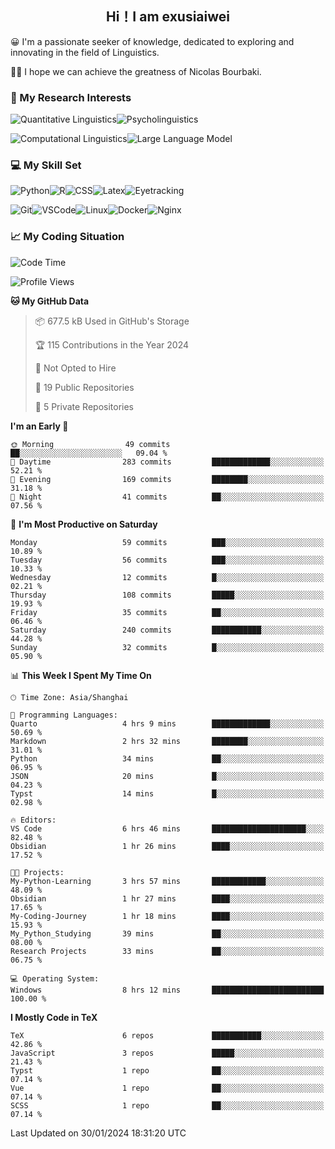   

## <div align="center">Hi！I am exusiaiwei</div>  

😀 I'm a passionate seeker of knowledge, dedicated to exploring and innovating in the field of Linguistics.

🙋‍♂️ I hope we can achieve the greatness of Nicolas Bourbaki.

### 🔬 My Research Interests  

![Quantitative Linguistics](https://img.shields.io/badge/Quantitative%20Linguistics-%230072CC.svg?&style=for-the-badge&logo=appveyor&logoColor=white)![Psycholinguistics](https://img.shields.io/badge/Psycholinguistics-%2301a3a1.svg?&style=for-the-badge&logo=AWS%20Amplify&logoColor=white)

![Computational Linguistics](https://img.shields.io/badge/Computational%20Linguistics-%231877F2.svg?&style=for-the-badge&logo=Markdown&logoColor=white)![Large Language Model](https://img.shields.io/badge/Large%20Language%20Model-%23F76300.svg?&style=for-the-badge&logo=Android&logoColor=white)

### 💻 My Skill Set

![Python](https://img.shields.io/badge/Python-%2314354C.svg?style=for-the-badge&logo=python&logoColor=white&color=2AB3E3)![R](https://img.shields.io/badge/-R-276DC3?style=for-the-badge&logo=r&logoColor=white)![CSS](https://img.shields.io/badge/-CSS-1572B6?style=for-the-badge&logo=css3&logoColor=white)![Latex](https://img.shields.io/badge/-Latex-008080?style=for-the-badge&logo=latex&logoColor=white)![Eyetracking](https://img.shields.io/badge/Eyetracking-%230078D6?style=for-the-badge&logo=SearXNG&logoColor=#3050FF)

![Git](https://img.shields.io/badge/-Git-F05032?style=for-the-badge&logo=git&logoColor=white)![VSCode](https://img.shields.io/badge/-VSCode-007ACC?style=for-the-badge&logo=visual-studio-code&logoColor=white)![Linux](https://img.shields.io/badge/-Linux-FCC624?style=for-the-badge&logo=linux&logoColor=black)![Docker](https://img.shields.io/badge/-Docker-2496ED?style=for-the-badge&logo=docker&logoColor=white)![Nginx](https://img.shields.io/badge/-Nginx-009639?style=for-the-badge&logo=nginx&logoColor=white)

### 📈 My Coding Situation

<!--START_SECTION:waka-->
![Code Time](http://img.shields.io/badge/Code%20Time-17%20hrs%2041%20mins-blue)

![Profile Views](http://img.shields.io/badge/Profile%20Views-39-blue)

**🐱 My GitHub Data** 

> 📦 677.5 kB Used in GitHub's Storage 
 > 
> 🏆 115 Contributions in the Year 2024
 > 
> 🚫 Not Opted to Hire
 > 
> 📜 19 Public Repositories 
 > 
> 🔑 5 Private Repositories 
 > 
**I'm an Early 🐤** 

```text
🌞 Morning                49 commits          ██░░░░░░░░░░░░░░░░░░░░░░░   09.04 % 
🌆 Daytime                283 commits         █████████████░░░░░░░░░░░░   52.21 % 
🌃 Evening                169 commits         ████████░░░░░░░░░░░░░░░░░   31.18 % 
🌙 Night                  41 commits          ██░░░░░░░░░░░░░░░░░░░░░░░   07.56 % 
```
📅 **I'm Most Productive on Saturday** 

```text
Monday                   59 commits          ███░░░░░░░░░░░░░░░░░░░░░░   10.89 % 
Tuesday                  56 commits          ███░░░░░░░░░░░░░░░░░░░░░░   10.33 % 
Wednesday                12 commits          █░░░░░░░░░░░░░░░░░░░░░░░░   02.21 % 
Thursday                 108 commits         █████░░░░░░░░░░░░░░░░░░░░   19.93 % 
Friday                   35 commits          ██░░░░░░░░░░░░░░░░░░░░░░░   06.46 % 
Saturday                 240 commits         ███████████░░░░░░░░░░░░░░   44.28 % 
Sunday                   32 commits          █░░░░░░░░░░░░░░░░░░░░░░░░   05.90 % 
```


📊 **This Week I Spent My Time On** 

```text
🕑︎ Time Zone: Asia/Shanghai

💬 Programming Languages: 
Quarto                   4 hrs 9 mins        █████████████░░░░░░░░░░░░   50.69 % 
Markdown                 2 hrs 32 mins       ████████░░░░░░░░░░░░░░░░░   31.01 % 
Python                   34 mins             ██░░░░░░░░░░░░░░░░░░░░░░░   06.95 % 
JSON                     20 mins             █░░░░░░░░░░░░░░░░░░░░░░░░   04.23 % 
Typst                    14 mins             █░░░░░░░░░░░░░░░░░░░░░░░░   02.98 % 

🔥 Editors: 
VS Code                  6 hrs 46 mins       █████████████████████░░░░   82.48 % 
Obsidian                 1 hr 26 mins        ████░░░░░░░░░░░░░░░░░░░░░   17.52 % 

🐱‍💻 Projects: 
My-Python-Learning       3 hrs 57 mins       ████████████░░░░░░░░░░░░░   48.09 % 
Obsidian                 1 hr 27 mins        ████░░░░░░░░░░░░░░░░░░░░░   17.65 % 
My-Coding-Journey        1 hr 18 mins        ████░░░░░░░░░░░░░░░░░░░░░   15.93 % 
My_Python_Studying       39 mins             ██░░░░░░░░░░░░░░░░░░░░░░░   08.00 % 
Research Projects        33 mins             ██░░░░░░░░░░░░░░░░░░░░░░░   06.75 % 

💻 Operating System: 
Windows                  8 hrs 12 mins       █████████████████████████   100.00 % 
```

**I Mostly Code in TeX** 

```text
TeX                      6 repos             ███████████░░░░░░░░░░░░░░   42.86 % 
JavaScript               3 repos             █████░░░░░░░░░░░░░░░░░░░░   21.43 % 
Typst                    1 repo              ██░░░░░░░░░░░░░░░░░░░░░░░   07.14 % 
Vue                      1 repo              ██░░░░░░░░░░░░░░░░░░░░░░░   07.14 % 
SCSS                     1 repo              ██░░░░░░░░░░░░░░░░░░░░░░░   07.14 % 
```




 Last Updated on 30/01/2024 18:31:20 UTC
<!--END_SECTION:waka-->
